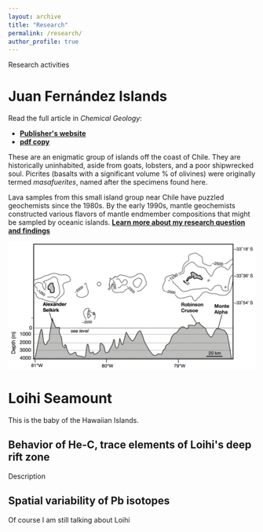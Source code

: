 ```yaml
---
layout: archive
title: "Research"
permalink: /research/
author_profile: true
---
```


Research activities

# Juan Fernández Islands

Read the full article in *Chemical Geology*:
* **[Publisher's website](https://doi.org/10.1016/j.chemgeo.2017.11.024)**
* **[pdf copy](https://thi-truong.github.io/files/Truong2018.pdf)**

These are an enigmatic group of islands off the coast of Chile. They are historically uninhabited, aside from goats, lobsters, and a poor shipwrecked soul. Picrites (basalts with a significant volume % of olivines) were originally termed *masafuerites*, named after the specimens found here. 

Lava samples from this small island group near Chile have puzzled geochemists since the 1980s. By the early 1990s, mantle geochemists constructed various flavors of mantle endmember compositions that might be sampled by oceanic islands. **[Learn more about my research question and findings](juan-fernandez)**

<img src="/_pages/research-figure02-juan-fernandez-islands.png" alt="Overview of the two main islands of the Juan Fernández chain. Bottom middle shows map view of subaerial islands, and cross-section showing topography and bathymetric features (depth in m). The island on the right, Robinson Crusoe (Mas a Tierra) consists of group I and II lavas which represent a late shield-building stage and post-shield phase. The island on the left, Alexander Selkirk (Mas Afuera) consists of Group III basalts which represent the shield phase." width="600px">


# Loihi Seamount

This is the baby of the Hawaiian Islands. 

## Behavior of He-C, trace elements of Loihi's deep rift zone

Description

## Spatial variability of Pb isotopes

Of course I am still talking about Loihi

[//]: # (test comment) 
